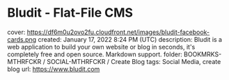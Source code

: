 # Bludit - Flat-File CMS

cover: https://df6m0u2ovo2fu.cloudfront.net/images/bludit-facebook-cards.png
created: January 17, 2022 8:24 PM (UTC)
description: Bludit is a web application to build your own website or blog in seconds, it's completely free and open source. Markdown support.
folder: BOOKMRKS-MTHRFCKR / SOCIAL-MTHRFCKR / Create Blog
tags: Social Media, create blog
url: https://www.bludit.com